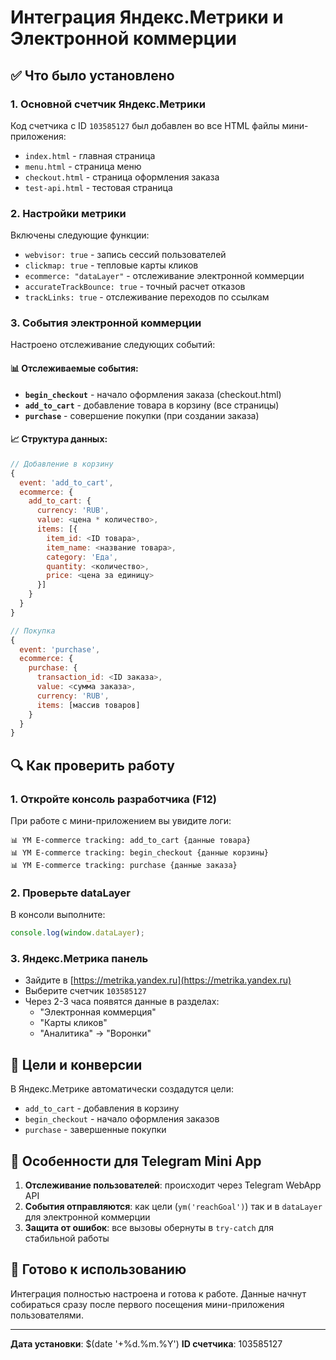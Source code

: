 # Интеграция Яндекс.Метрики и Электронной коммерции

## ✅ Что было установлено

### 1. Основной счетчик Яндекс.Метрики
Код счетчика с ID `103585127` был добавлен во все HTML файлы мини-приложения:
- `index.html` - главная страница
- `menu.html` - страница меню
- `checkout.html` - страница оформления заказа  
- `test-api.html` - тестовая страница

### 2. Настройки метрики
Включены следующие функции:
- `webvisor: true` - запись сессий пользователей
- `clickmap: true` - тепловые карты кликов
- `ecommerce: "dataLayer"` - отслеживание электронной коммерции
- `accurateTrackBounce: true` - точный расчет отказов
- `trackLinks: true` - отслеживание переходов по ссылкам

### 3. События электронной коммерции
Настроено отслеживание следующих событий:

#### 📊 Отслеживаемые события:
- **`begin_checkout`** - начало оформления заказа (checkout.html)
- **`add_to_cart`** - добавление товара в корзину (все страницы)
- **`purchase`** - совершение покупки (при создании заказа)

#### 📈 Структура данных:
```javascript
// Добавление в корзину
{
  event: 'add_to_cart',
  ecommerce: {
    add_to_cart: {
      currency: 'RUB',
      value: <цена * количество>,
      items: [{
        item_id: <ID товара>,
        item_name: <название товара>,
        category: 'Еда',
        quantity: <количество>,
        price: <цена за единицу>
      }]
    }
  }
}

// Покупка
{
  event: 'purchase',
  ecommerce: {
    purchase: {
      transaction_id: <ID заказа>,
      value: <сумма заказа>,
      currency: 'RUB',
      items: [массив товаров]
    }
  }
}
```

## 🔍 Как проверить работу

### 1. Откройте консоль разработчика (F12)
При работе с мини-приложением вы увидите логи:
```
📊 YM E-commerce tracking: add_to_cart {данные товара}
📊 YM E-commerce tracking: begin_checkout {данные корзины}
📊 YM E-commerce tracking: purchase {данные заказа}
```

### 2. Проверьте dataLayer
В консоли выполните:
```javascript
console.log(window.dataLayer);
```

### 3. Яндекс.Метрика панель
- Зайдите в [https://metrika.yandex.ru](https://metrika.yandex.ru)
- Выберите счетчик `103585127`
- Через 2-3 часа появятся данные в разделах:
  - "Электронная коммерция"
  - "Карты кликов" 
  - "Аналитика" → "Воронки"

## 🎯 Цели и конверсии

В Яндекс.Метрике автоматически создадутся цели:
- `add_to_cart` - добавления в корзину
- `begin_checkout` - начало оформления заказов
- `purchase` - завершенные покупки

## 📱 Особенности для Telegram Mini App

1. **Отслеживание пользователей**: происходит через Telegram WebApp API
2. **События отправляются**: как цели (`ym('reachGoal')`) так и в `dataLayer` для электронной коммерции
3. **Защита от ошибок**: все вызовы обернуты в `try-catch` для стабильной работы

## 🚀 Готово к использованию

Интеграция полностью настроена и готова к работе. Данные начнут собираться сразу после первого посещения мини-приложения пользователями.

---
**Дата установки**: $(date '+%d.%m.%Y')
**ID счетчика**: 103585127
